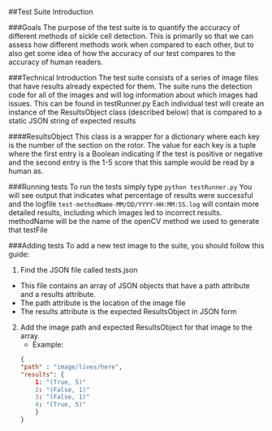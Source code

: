 
##Test Suite Introduction

###Goals
The purpose of the test suite is to quantify the accuracy of different methods of sickle cell detection. This is primarily so that we can assess how different methods work when compared to each other, but to also get some idea of how the accuracy of our test compares to the accuracy of human readers. 

###Technical Introduction
The test suite consists of a series of image files that have results already expected for them. The suite runs the detection code for all of the images and will log information about which images had issues. This can be found in testRunner.py 
Each individual test will create an instance of the ResultsObject class (described below) that is compared to a static JSON string of expected results

####ResultsObject
This class is a wrapper for a dictionary where each key is the number of the section on the rotor. The value for each key is a tuple where the first entry is a Boolean indicating if the test is positive or negative and the second entry is the 1-5 score that this sample would be read by a human as.

###Running tests
To run the tests simply type 
```python testRunner.py```
You will see output that indicates what percentage of results were successful and the logfile 
```test-methodName-MM/DD/YYYY-HH:MM:SS.log``` 
will contain more detailed results, including which images led to incorrect results. methodName will be the name of the openCV method we used to generate that testFile

###Adding tests
To add a new test image to the suite, you should follow this guide:

 1. Find the JSON file called tests.json
 - This file contains an array of JSON objects that have a path attribute and a results attribute. 
- The path attribute is the location of the image file
- The results attribute is the expected ResultsObject in JSON form
 2. Add the image path and expected ResultsObject for that image to the array.
	 - Example:  
	 ```json
	 {
	 "path" : "image/lives/here",
	 "results": {
		 1: "(True, 5)"
		 2: "(False, 1)"
		 3: "(False, 1)"
		 4: "(True, 5)"
		 }
	 }

	 ```